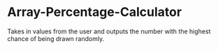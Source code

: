 # Array-Percentage-Calculator
Takes in values from the user and outputs the number with the highest chance of being drawn randomly.
